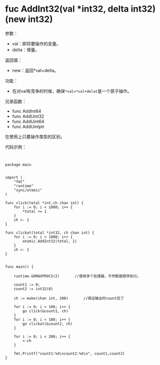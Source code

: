 # fuc AddInt32(val *int32, delta int32) (new int32)


参数：

-	val：即将要操作的变量。
-	delta：增量。

返回值：

-	new：返回*val+delta。


功能：

-	在对val有竞争的时候，确保`*val=*val+delat`是一个原子操作。

兄弟函数：

-	func AddInt64
-	func AddUint32
-	func AddUint64
-	func AddUintptr

在使用上只要操作类型的区别。



代码示例：
<pre><code>

package main


import (
    "fmt"
    "runtime"
    "sync/atomic"
)

func click(total *int,ch chan int) {
    for i := 0; i < 1000; i++ {
        *total += 1
    }
    ch <- 1
}

func clickat(total *int32, ch chan int) {
    for i := 0; i < 1000; i++ {
        atomic.AddInt32(total, 1)
    }
    ch <- 1
}


func main() {

    runtime.GOMAXPROCS(2)		//使用多个处理器，不然都是顺序执行。

    count1 := 0;
    count2 := int32(0)

    ch := make(chan int, 200)		//保证输出时count完了

    for i := 0; i < 100; i++ {
        go click(&count1, ch)
    }
    for i := 0; i < 100; i++ {
        go clickat(&count2, ch)
    }

    for i := 0; i < 200; i++ {
        <-ch
    }

    fmt.Printf("count1:%d\ncount2:%d\n", count1,count2)
}

</code></pre>